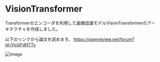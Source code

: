 # VisionTransformer

Transformerのエンコーダを利用した画像認識モデルVisionTransformerのアーキテクチャを作成しました。

以下のリンクから論文を読めます。
https://openreview.net/forum?id=YicbFdNTTy

![image](https://github.com/Yuhei-Handa/VisionTransformer/assets/135846516/ce5f6522-7fed-4633-aea8-7f74518fe632)

